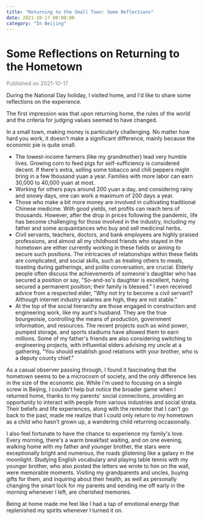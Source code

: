 ```yaml
---
title: "Returning to the Small Town: Some Reflections"
date: 2021-10-17 00:00:00
category: "In Beijing"
---
```


# Some Reflections on Returning to the Hometown

<font color=gray>Published on 2021-10-17</font>

During the National Day holiday, I visited home, and I'd like to share some reflections on the experience.

The first impression was that upon returning home, the rules of the world and the criteria for judging values seemed to have changed.

In a small town, making money is particularly challenging. No matter how hard you work, it doesn't make a significant difference, mainly because the economic pie is quite small.

- The lowest-income farmers (like my grandmother) lead very humble lives. Growing corn to feed pigs for self-sufficiency is considered decent. If there's extra, selling some tobacco and chili peppers might bring in a few thousand yuan a year. Families with more labor can earn 30,000 to 40,000 yuan at most.
- Working for others pays around 200 yuan a day, and considering rainy and snowy days, one can work a maximum of 200 days a year.
- Those who make a bit more money are involved in cultivating traditional Chinese medicine. With good yields, net profits can reach tens of thousands. However, after the drop in prices following the pandemic, life has become challenging for those involved in the industry, including my father and some acquaintances who buy and sell medicinal herbs.
- Civil servants, teachers, doctors, and bank employees are highly praised professions, and almost all my childhood friends who stayed in the hometown are either currently working in these fields or aiming to secure such positions. The intricacies of relationships within these fields are complicated, and social skills, such as treating others to meals, toasting during gatherings, and polite conversation, are crucial. Elderly people often discuss the achievements of someone's daughter who has secured a position or say, "So-and-so's daughter is excellent, having secured a permanent position; their family is blessed." I even received advice from a respected elder, "Why not try to become a civil servant? Although internet industry salaries are high, they are not stable."
- At the top of the social hierarchy are those engaged in construction and engineering work, like my aunt's husband. They are the true bourgeoisie, controlling the means of production, government information, and resources. The recent projects such as wind power, pumped storage, and sports stadiums have allowed them to earn millions. Some of my father's friends are also considering switching to engineering projects, with influential elders advising my uncle at a gathering, "You should establish good relations with your brother, who is a deputy county chief."

As a casual observer passing through, I found it fascinating that the hometown seems to be a microcosm of society, and the only difference lies in the size of the economic pie. While I'm used to focusing on a single screw in Beijing, I couldn't help but notice the broader game when I returned home, thanks to my parents' social connections, providing an opportunity to interact with people from various industries and social strata. Their beliefs and life experiences, along with the reminder that I can't go back to the past, made me realize that I could only return to my hometown as a child who hasn't grown up, a wandering child returning occasionally.

I also feel fortunate to have the chance to experience my family's love. Every morning, there's a warm breakfast waiting, and on one evening, walking home with my father and younger brother, the stars were exceptionally bright and numerous, the roads glistening like a galaxy in the moonlight. Studying English vocabulary and playing table tennis with my younger brother, who also posted the letters we wrote to him on the wall, were memorable moments. Visiting my grandparents and uncles, buying gifts for them, and inquiring about their health, as well as personally changing the smart lock for my parents and sending me off early in the morning whenever I left, are cherished memories.

Being at home made me feel like I had a tap of emotional energy that replenished my spirits whenever I turned it on.
